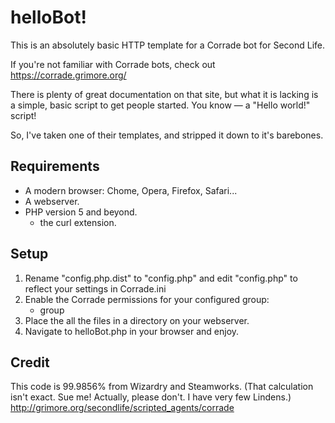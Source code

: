 # helloBot!

This is an absolutely basic HTTP template for a Corrade bot for Second Life. 

If you're not familiar with Corrade bots, check out https://corrade.grimore.org/

There is plenty of great documentation on that site, but what it is lacking is a simple, basic script to get people started. You know — a "Hello world!" script!

So, I've taken one of their templates, and stripped it down to it's barebones.

## Requirements

  * A modern browser: Chome, Opera, Firefox, Safari...
  * A webserver.
  * PHP version 5 and beyond.
    * the curl extension.

## Setup

  1. Rename "config.php.dist" to "config.php" and edit "config.php" 
      to reflect your settings in Corrade.ini
  1. Enable the Corrade permissions for your configured group:
      * group
  1. Place the all the files in a directory on your webserver.
  1. Navigate to helloBot.php in your browser and enjoy.

## Credit

This code is 99.9856% from Wizardry and Steamworks. 
(That calculation isn't exact. Sue me! Actually, please don't. I have very few Lindens.)
http://grimore.org/secondlife/scripted_agents/corrade
